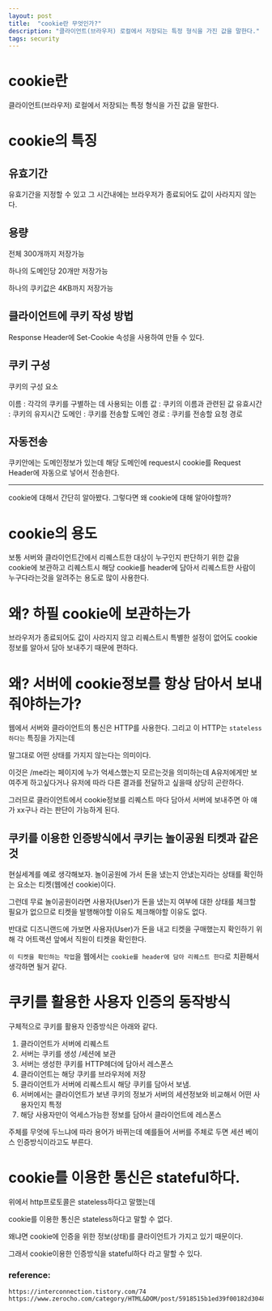 ```yaml
---
layout: post
title:  "cookie란 무엇인가?"
description: "클라이언트(브라우저) 로컬에서 저장되는 특정 형식을 가진 값을 말한다."
tags: security
---
```


# cookie란

클라이언트(브라우저) 로컬에서 저장되는 특정 형식을 가진 값을 말한다.

# cookie의 특징

## 유효기간

유효기간을 지정할 수 있고 그 시간내에는 브라우저가 종료되어도 값이 사라지지 않는다.

## 용량

전체 300개까지 저장가능

하나의 도메인당 20개만 저장가능

하나의 쿠키값은 4KB까지 저장가능

## 클라이언트에 쿠키 작성 방법

Response Header에 Set-Cookie 속성을 사용하여 만들 수 있다.


## 쿠키 구성

쿠키의 구성 요소

이름 : 각각의 쿠키를 구별하는 데 사용되는 이름
값 : 쿠키의 이름과 관련된 값
유효시간 : 쿠키의 유지시간
도메인 : 쿠키를 전송할 도메인
경로 : 쿠키를 전송할 요청 경로



## 자동전송

쿠키안에는 도메인정보가 있는데 해당 도메인에 request시 cookie를 Request Header에 자동으로 넣어서 전송한다.

----

cookie에 대해서 간단히 알아봤다.
그렇다면 왜 cookie에 대해 알아야할까?


# cookie의 용도

보통 서버와 클라이언트간에서 리퀘스트한 대상이 누구인지 판단하기 위한 값을 cookie에 보관하고
리퀘스트시 해당 cookie를 header에 담아서 리퀘스트한 사람이 누구다라는것을 알려주는 용도로 많이 사용한다.

# 왜? 하필 cookie에 보관하는가

브라우저가 종료되어도 값이 사라지지 않고
리퀘스트시 특별한 설정이 없어도 cookie정보를 알아서 담아 보내주기 때문에 편하다.

# 왜? 서버에 cookie정보를 항상 담아서 보내줘야하는가?

웹에서 서버와 클라이언트의 통신은 HTTP를 사용한다.
그리고 이 HTTP는 `stateless하다는` 특징을 가지는데

말그대로 어떤 상태를 가지지 않는다는 의미이다.

이것은 /me라는 페이지에 누가 억세스했는지 모르는것을 의미하는데
A유저에게만 보여주게 하고싶다거나 유저에 따라 다른 결과를 전달하고 싶을때 상당히 곤란하다.

그러므로 클라이언트에서 cookie정보를 리퀘스트 마다 담아서 서버에 보내주면 아 얘가 xx구나 
라는 판단이 가능하게 된다.


## 쿠키를 이용한 인증방식에서 쿠키는 놀이공원 티켓과 같은것

현실세계를 예로 생각해보자. 놀이공원에 가서 돈을 냈는지 안냈는지라는 상태를 확인하는 요소는 티켓(웹에선 cookie)이다.

그런데 무료 놀이공원이라면 사용자(User)가 돈을 냈는지 여부에 대한 상태를 체크할 필요가 없으므로
티켓을 발행해야할 이유도 체크해야할 이유도 없다.

반대로 디즈니랜드에 가보면 사용자(User)가 돈을 내고 티켓을 구매했는지 확인하기 위해 각 어트랙션 앞에서 직원이 티켓을 확인한다.

`이 티켓을 확인하는 작업`을 웹에서는 `cookie를 header에 담아 리퀘스트 한다`로 치환해서 생각하면 될거 같다.




# 쿠키를 활용한 사용자 인증의 동작방식

구체적으로 쿠키를 활용자 인증방식은 아래와 같다.

1. 클라이언트가 서버에 리퀘스트
2. 서버는 쿠키를 생성 /세션에 보관
3. 서버는 생성한 쿠키를 HTTP헤더에 담아서 레스폰스
4. 클라이언트는 해당 쿠키를 브라우저에 저장
5. 클라이언트가 서버에 리퀘스트시 해당 쿠키를 담아서 보냄.
6. 서버에서는 클라이언트가 보낸 쿠키의 정보가 서버의 세션정보와 비교해서 어떤 사용자인지 특정
7. 해당 사용자만이 억세스가능한 정보를 담아서 클라이언트에 레스폰스

주체를 무엇에 두느냐에 따라 용어가 바뀌는데 예를들어 서버를 주체로 두면 
세션 베이스 인증방식이라고도 부른다.


# cookie를 이용한 통신은 stateful하다.

위에서 http프로토콜은 stateless하다고 말했는데

cookie를 이용한 통신은 stateless하다고 말할 수 없다.

왜냐면 cookie에 인증을 위한 정보(상태)를 클라이언트가 가지고 있기 때문이다.

그래서 cookie이용한 인증방식을 stateful하다 라고 말할 수 있다.



### reference:

```
https://interconnection.tistory.com/74
https://www.zerocho.com/category/HTML&DOM/post/5918515b1ed39f00182d3048
```